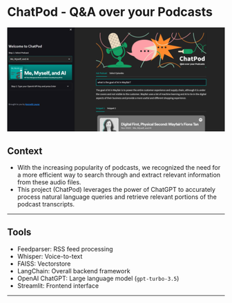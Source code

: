 # ChatPod - Q&A over your Podcasts

<img
  src="assets/screenshot.png"
  style="display: inline-block; margin: 0 auto;">

## Context
- With the increasing popularity of podcasts, we recognized the need for a more efficient way to search through and extract relevant information from these audio files.
- This project (ChatPod) leverages the power of ChatGPT to accurately process natural language queries and retrieve relevant portions of the podcast transcripts. 

___

## Tools
- Feedparser: RSS feed processing
- Whisper: Voice-to-text
- FAISS: Vectorstore
- LangChain: Overall backend framework
- OpenAI ChatGPT: Large language model (`gpt-turbo-3.5`)
- Streamlit: Frontend interface
___
